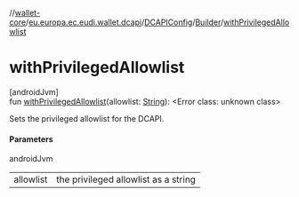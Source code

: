 //[wallet-core](../../../../index.md)/[eu.europa.ec.eudi.wallet.dcapi](../../index.md)/[DCAPIConfig](../index.md)/[Builder](index.md)/[withPrivilegedAllowlist](with-privileged-allowlist.md)

# withPrivilegedAllowlist

[androidJvm]\
fun [withPrivilegedAllowlist](with-privileged-allowlist.md)(allowlist: [String](https://kotlinlang.org/api/latest/jvm/stdlib/kotlin-stdlib/kotlin/-string/index.html)): &lt;Error class: unknown class&gt;

Sets the privileged allowlist for the DCAPI.

#### Parameters

androidJvm

| | |
|---|---|
| allowlist | the privileged allowlist as a string |
